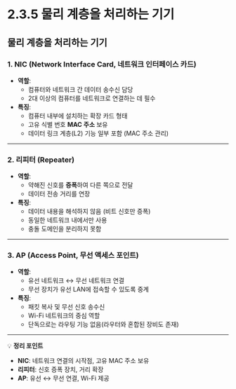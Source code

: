 # 2.3.5 물리 계층을 처리하는 기기

## **물리 계층을 처리하는 기기**

### **1. NIC (Network Interface Card, 네트워크 인터페이스 카드)**

- **역할**:
    - 컴퓨터와 네트워크 간 데이터 송수신 담당
    - 2대 이상의 컴퓨터를 네트워크로 연결하는 데 필수
- **특징**:
    - 컴퓨터 내부에 설치하는 확장 카드 형태
    - 고유 식별 번호 **MAC 주소** 보유
    - 데이터 링크 계층(L2) 기능 일부 포함 (MAC 주소 관리)

---

### **2. 리피터 (Repeater)**

- **역할**:
    - 약해진 신호를 **증폭**하여 다른 쪽으로 전달
    - 데이터 전송 거리를 연장
- **특징**:
    - 데이터 내용을 해석하지 않음 (비트 신호만 증폭)
    - 동일한 네트워크 내에서만 사용
    - 충돌 도메인을 분리하지 못함

---

### **3. AP (Access Point, 무선 액세스 포인트)**

- **역할**:
    - 유선 네트워크 ↔ 무선 네트워크 연결
    - 무선 장치가 유선 LAN에 접속할 수 있도록 중계
- **특징**:
    - 패킷 복사 및 무선 신호 송수신
    - Wi-Fi 네트워크의 중심 역할
    - 단독으로는 라우팅 기능 없음(라우터와 혼합된 장비도 존재)

---

💡 **정리 포인트**

- **NIC**: 네트워크 연결의 시작점, 고유 MAC 주소 보유
- **리피터**: 신호 증폭 장치, 거리 확장
- **AP**: 유선 ↔ 무선 연결, Wi-Fi 제공